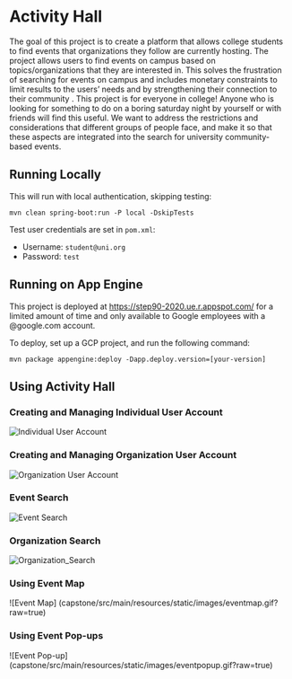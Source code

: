 # Activity Hall

The goal of this project is to create a platform that allows college students to find events that organizations they follow are currently hosting. The project allows users to find events on campus based on topics/organizations that they are interested in. This solves the frustration of searching for events on campus and includes monetary constraints to limit results to the users’ needs and by strengthening their connection to their community . This project is for everyone in college! Anyone who is looking for something to do on a boring saturday night by yourself or with friends will find this useful. We want to address the restrictions and considerations that different groups of people face, and make it so that these aspects are integrated into the search for university community-based events.

## Running Locally

This will run with local authentication, skipping testing:

```
mvn clean spring-boot:run -P local -DskipTests
```

Test user credentials are set in `pom.xml`:
* Username: `student@uni.org`
* Password: `test`

## Running on App Engine

This project is deployed at https://step90-2020.ue.r.appspot.com/ for a limited amount of time and only available to Google employees with a @google.com account.

To deploy, set up a GCP project, and run the following command:

```
mvn package appengine:deploy -Dapp.deploy.version=[your-version]
```

## Using Activity Hall

### Creating and Managing Individual User Account

![Individual User Account](capstone/src/main/resources/static/images/individualuser.gif?raw=true)

### Creating and Managing Organization User Account
![Organization User Account](capstone/src/main/resources/static/images/organizationuser.gif?raw=true)

### Event Search
![Event Search](capstone/src/main/resources/static/images/eventModal.gif?raw=true)

### Organization Search
![Organization_Search](capstone/src/main/resources/static/images/orgSearch.gif?raw=true)

### Using Event Map

![Event Map]
(capstone/src/main/resources/static/images/eventmap.gif?raw=true)

### Using Event Pop-ups

![Event Pop-up]
(capstone/src/main/resources/static/images/eventpopup.gif?raw=true)


